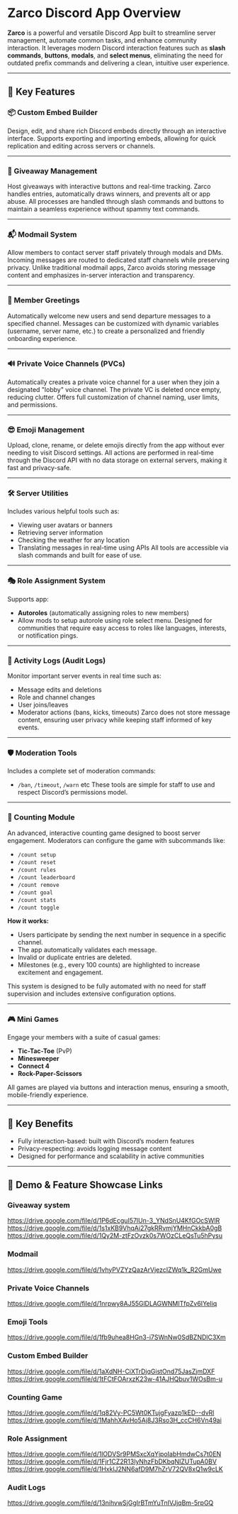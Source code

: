 # Zarco Discord App Overview

**Zarco** is a powerful and versatile Discord App built to streamline server management, automate common tasks, and enhance community interaction. It leverages modern Discord interaction features such as **slash commands**, **buttons**, **modals**, and **select menus**, eliminating the need for outdated prefix commands and delivering a clean, intuitive user experience.

---

## 🔧 Key Features

### 📦 Custom Embed Builder
Design, edit, and share rich Discord embeds directly through an interactive interface. Supports exporting and importing embeds, allowing for quick replication and editing across servers or channels.

---

### 🎁 Giveaway Management
Host giveaways with interactive buttons and real-time tracking. Zarco handles entries, automatically draws winners, and prevents alt or app abuse. All processes are handled through slash commands and buttons to maintain a seamless experience without spammy text commands.

---

### 📬 Modmail System
Allow members to contact server staff privately through modals and DMs. Incoming messages are routed to dedicated staff channels while preserving privacy. Unlike traditional modmail apps, Zarco avoids storing message content and emphasizes in-server interaction and transparency.

---

### 👋 Member Greetings
Automatically welcome new users and send departure messages to a specified channel. Messages can be customized with dynamic variables (username, server name, etc.) to create a personalized and friendly onboarding experience.

---

### 🔊 Private Voice Channels (PVCs)
Automatically creates a private voice channel for a user when they join a designated "lobby" voice channel. The private VC is deleted once empty, reducing clutter. Offers full customization of channel naming, user limits, and permissions.

---

### 😎 Emoji Management
Upload, clone, rename, or delete emojis directly from the app without ever needing to visit Discord settings. All actions are performed in real-time through the Discord API with no data storage on external servers, making it fast and privacy-safe.

---

### 🛠️ Server Utilities
Includes various helpful tools such as:
- Viewing user avatars or banners
- Retrieving server information
- Checking the weather for any location
- Translating messages in real-time using APIs
All tools are accessible via slash commands and built for ease of use.

---

### 🎭 Role Assignment System
Supports app:
- **Autoroles** (automatically assigning roles to new members)
- Allow mods to setup autorole using role select menu.
Designed for communities that require easy access to roles like languages, interests, or notification pings.

---

### 📜 Activity Logs (Audit Logs)
Monitor important server events in real time such as:
- Message edits and deletions
- Role and channel changes
- User joins/leaves
- Moderator actions (bans, kicks, timeouts)
Zarco does not store message content, ensuring user privacy while keeping staff informed of key events.

---

### 🛡️ Moderation Tools
Includes a complete set of moderation commands:
- `/ban`, `/timeout`, `/warn` etc
These tools are simple for staff to use and respect Discord’s permissions model.

---

### 🔢 Counting Module
An advanced, interactive counting game designed to boost server engagement. Moderators can configure the game with subcommands like:

- `/count setup`
- `/count reset`
- `/count rules`
- `/count leaderboard`
- `/count remove`
- `/count goal`
- `/count stats`
- `/count toggle`

**How it works:**
- Users participate by sending the next number in sequence in a specific channel.
- The app automatically validates each message.
- Invalid or duplicate entries are deleted.
- Milestones (e.g., every 100 counts) are highlighted to increase excitement and engagement.

This system is designed to be fully automated with no need for staff supervision and includes extensive configuration options.

---

### 🎮 Mini Games
Engage your members with a suite of casual games:
- **Tic-Tac-Toe** (PvP)
- **Minesweeper**
- **Connect 4**
- **Rock-Paper-Scissors**

All games are played via buttons and interaction menus, ensuring a smooth, mobile-friendly experience.

---

## 📌 Key Benefits
- Fully interaction-based: built with Discord’s modern features
- Privacy-respecting: avoids logging message content
- Designed for performance and scalability in active communities

---

## 🔗 Demo & Feature Showcase Links

### Giveaway system  
https://drive.google.com/file/d/1P6dEcguI57lUn-3_YNdSnU4KfGOcSWlR  
https://drive.google.com/file/d/1s1xKB9VhqAi27gkRRvmjYMHnCkkbA0gB  
https://drive.google.com/file/d/1Qy2M-ztFzOvzk0s7WOzCLeQsTu5hPysu  

### Modmail  
https://drive.google.com/file/d/1vhyPVZYzQazArVjezcIZWq1k_R2GmUwe  

### Private Voice Channels  
https://drive.google.com/file/d/1nrpwy8AJ55GlDLAGWNMITfpZv6IYeIiq  

### Emoji Tools  
https://drive.google.com/file/d/1fb9uhea8HGn3-i7SWnNw0SdBZNDlC3Xm  

### Custom Embed Builder  
https://drive.google.com/file/d/1aXdNH-CiXTrDjqGistOnd75JasZjmDXF  
https://drive.google.com/file/d/1tFCtFOArxzK23w-41AJHQbuv1WOsBm-u  

### Counting Game  
https://drive.google.com/file/d/1q82Vy-PC5Wt0KTujgFyazp1kED--dvRl  
https://drive.google.com/file/d/1MahhXAvHo5Aj8J3Rso3H_ccCH6Vn49ai  

### Role Assignment  
https://drive.google.com/file/d/1lODVSr9PMSxcXqYjpoIabHmdwCs7t0EN  
https://drive.google.com/file/d/1Fjr1CZ2R13lyNhzFbDKbqNIZUTupA0BV  
https://drive.google.com/file/d/1HxklJ2NN6afD9M7hZrV72QV8xQ1w9cLK  

### Audit Logs  
https://drive.google.com/file/d/13nihvwSjGgIrBTmYuTnIVJjqBm-5rpGQ  
